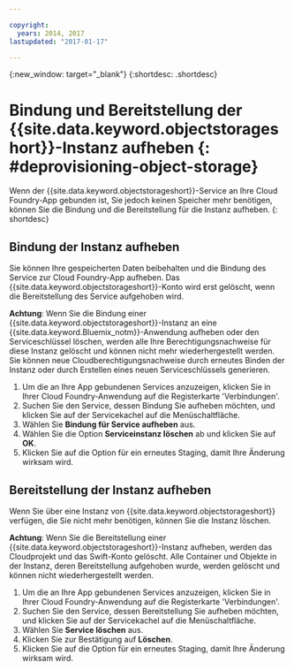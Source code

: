 ```yaml
---

copyright:
  years: 2014, 2017
lastupdated: "2017-01-17"

---
```

{:new_window: target="_blank"}
{:shortdesc: .shortdesc}

# Bindung und Bereitstellung der {{site.data.keyword.objectstorageshort}}-Instanz aufheben {: #deprovisioning-object-storage}

Wenn der {{site.data.keyword.objectstorageshort}}-Service an Ihre Cloud Foundry-App gebunden ist, Sie jedoch keinen Speicher mehr benötigen, können Sie die Bindung und die Bereitstellung für die Instanz aufheben.
{: shortdesc}


## Bindung der Instanz aufheben

Sie können Ihre gespeicherten Daten beibehalten und die Bindung des Service zur Cloud Foundry-App aufheben. Das {{site.data.keyword.objectstorageshort}}-Konto wird erst gelöscht, wenn die Bereitstellung des Service aufgehoben wird.

**Achtung**: Wenn Sie die Bindung einer {{site.data.keyword.objectstorageshort}}-Instanz an eine {{site.data.keyword.Bluemix_notm}}-Anwendung aufheben oder den Serviceschlüssel löschen, werden alle Ihre Berechtigungsnachweise für diese Instanz gelöscht und können nicht mehr wiederhergestellt werden. Sie können neue Cloudberechtigungsnachweise durch erneutes Binden der Instanz oder durch Erstellen eines neuen Serviceschlüssels generieren.

1. Um die an Ihre App gebundenen Services anzuzeigen, klicken Sie in Ihrer Cloud Foundry-Anwendung auf die Registerkarte 'Verbindungen'.
2. Suchen Sie den Service, dessen Bindung Sie aufheben möchten, und klicken Sie auf der Servicekachel auf die Menüschaltfläche.
3. Wählen Sie **Bindung für Service aufheben** aus.
4. Wählen Sie die Option **Serviceinstanz löschen** ab und klicken Sie auf **OK**.
5. Klicken Sie auf die Option für ein erneutes Staging, damit Ihre Änderung wirksam wird.



## Bereitstellung der Instanz aufheben

Wenn Sie über eine Instanz von {{site.data.keyword.objectstorageshort}} verfügen, die Sie nicht mehr benötigen, können Sie die Instanz löschen.

**Achtung**: Wenn Sie die Bereitstellung einer {{site.data.keyword.objectstorageshort}}-Instanz aufheben, werden das Cloudprojekt und das Swift-Konto gelöscht. Alle Container und Objekte in der Instanz, deren Bereitstellung aufgehoben wurde, werden gelöscht und können nicht wiederhergestellt werden.

1. Um die an Ihre App gebundenen Services anzuzeigen, klicken Sie in Ihrer Cloud Foundry-Anwendung auf die Registerkarte 'Verbindungen'.
2. Suchen Sie den Service, dessen Bereitstellung Sie aufheben möchten, und klicken Sie auf der Servicekachel auf die Menüschaltfläche.
3. Wählen Sie **Service löschen** aus.
4. Klicken Sie zur Bestätigung auf **Löschen**.
5. Klicken Sie auf die Option für ein erneutes Staging, damit Ihre Änderung wirksam wird.
